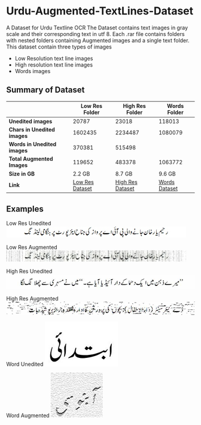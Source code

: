 # Urdu-Augmented-TextLines-Dataset
A Dataset for Urdu Textline OCR
The Dataset contains text images in gray scale and their corresponding text in utf 8.
Each .rar file contains folders with nested folders containing Augmented images and a single text folder.
This dataset contain three types of images
* Low Resolution text line images
* High resolution text line images
* Words images
## Summary of Dataset
<table>
  <thead>
    <tr>
      <th> </th>
      <th>Low Res Folder</th>
      <th>High Res Folder</th>
      <th>Words Folder</th>
    </tr>
  </thead>
  <tbody>
    <tr>
      <td><strong>Unedited images</strong></td>
      <td>20787</td>
      <td>23018</td>
      <td>118013</td>
    </tr>
    <tr>
      <td><strong>Chars in Unedited images</strong></td>
      <td>1602435</td>
      <td>2234487</td>
      <td>1080079</td>
    </tr>
    <tr>
      <td><strong>Words in Unedited images</strong></td>
      <td>370381</td>
      <td>515498</td>
      <td> </td>
    </tr>
    <tr>
      <td><strong>Total Augmented Images</strong></td>
      <td>119652</td>
      <td>483378</td>
      <td>1063772</td>
    </tr>
    <tr>
      <td><strong>Size in GB</strong></td>
      <td>2.2 GB</td>
      <td>8.7 GB</td>
      <td>9.6 GB</td>
    </tr>
    <tr>
      <td><strong>Link</strong></td>
      <td><a href="https://drive.google.com/open?id=1WLdM7bZB9xVZyzfd-TaHi7KwggBfOYg-">Low Res Dataset</a></td>
      <td><a href="https://drive.google.com/open?id=1jM4-Zl-Pf8Y9ohDPOQ0IecQJ0QTP-qEr">High Res Dataset</a></td>
      <td><a href="https://drive.google.com/open?id=1mr7vWbvX-i9KJPMCCE7ONfKfoaCzOgKM">Words Dataset</a></td>
    </tr>
    
  </tbody>
</table>
    
## Examples
Low Res Unedited
![alt text](https://github.com/HassamChundrigar/Urdu-Augmented-TextLines-Dataset/blob/master/Examples/Low%20Res%20Unedited.jpg)

Low Res Augmented
![alt text](https://github.com/HassamChundrigar/Urdu-Augmented-TextLines-Dataset/blob/master/Examples/Low%20Res%20Augmented.jpg)

High Res Unedited
![alt text](https://github.com/HassamChundrigar/Urdu-Augmented-TextLines-Dataset/blob/master/Examples/High%20Res%20Unedited.jpg)

High Res Augmented
![alt text](https://github.com/HassamChundrigar/Urdu-Augmented-TextLines-Dataset/blob/master/Examples/High%20Res%20Augmented.jpg)

Word Unedited
![alt text](https://github.com/HassamChundrigar/Urdu-Augmented-TextLines-Dataset/blob/master/Examples/Word%20Unedited.jpg)

Word Augmented
![alt text](https://github.com/HassamChundrigar/Urdu-Augmented-TextLines-Dataset/blob/master/Examples/word%20Augmented.jpg)

